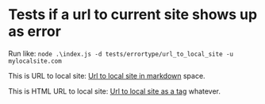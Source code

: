 # Tests if a url to current site shows up as error

Run like: `node .\index.js -d tests/errortype/url_to_local_site -u mylocalsite.com`
 

This is URL to local site: [Url to local site in markdown](http://mylocalsite.com/somepage.md) space.

This is HTML URL to local site: <a href="http://mylocalsite.com/somepage.md">Url to local site as a tag</a> whatever.
